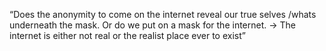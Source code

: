 “Does the anonymity to come on the internet reveal our true selves /whats underneath the mask. Or do we put on a mask for the internet. → The internet is either not real or the realist place ever to exist”